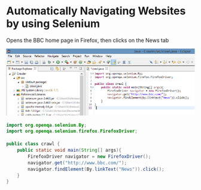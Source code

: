 # Automatically Navigating Websites by using Selenium

Opens the BBC home page in Firefox, then clicks on the News tab

![](https://raw.githubusercontent.com/Ruslan-Aliyev/Java-Selenium-Auto-Surf-Webpage/master/Illustrations/selenium.PNG)

```java
import org.openqa.selenium.By;
import org.openqa.selenium.firefox.FirefoxDriver;

public class crawl {
	public static void main(String[] args){
		FirefoxDriver navigator = new FirefoxDriver();
		navigator.get("http://www.bbc.com/");
		navigator.findElement(By.linkText("News")).click();
	}
}				
```
